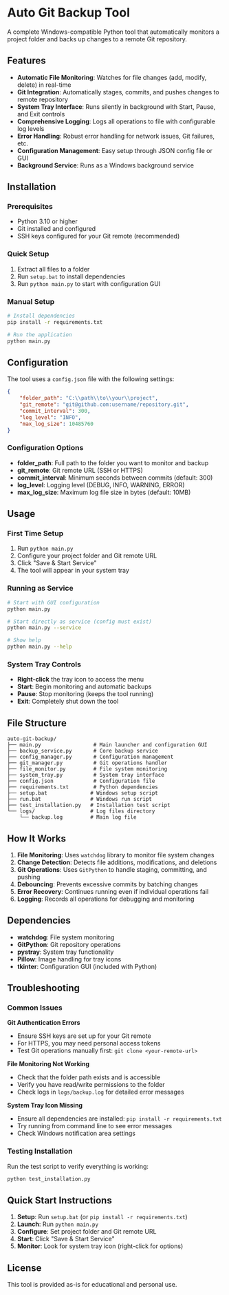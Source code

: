 # Auto Git Backup Tool

A complete Windows-compatible Python tool that automatically monitors a project folder and backs up changes to a remote Git repository.

## Features

- **Automatic File Monitoring**: Watches for file changes (add, modify, delete) in real-time
- **Git Integration**: Automatically stages, commits, and pushes changes to remote repository
- **System Tray Interface**: Runs silently in background with Start, Pause, and Exit controls
- **Comprehensive Logging**: Logs all operations to file with configurable log levels
- **Error Handling**: Robust error handling for network issues, Git failures, etc.
- **Configuration Management**: Easy setup through JSON config file or GUI
- **Background Service**: Runs as a Windows background service

## Installation

### Prerequisites
- Python 3.10 or higher
- Git installed and configured
- SSH keys configured for your Git remote (recommended)

### Quick Setup
1. Extract all files to a folder
2. Run `setup.bat` to install dependencies
3. Run `python main.py` to start with configuration GUI

### Manual Setup
```bash
# Install dependencies
pip install -r requirements.txt

# Run the application
python main.py
```

## Configuration

The tool uses a `config.json` file with the following settings:

```json
{
    "folder_path": "C:\\path\\to\\your\\project",
    "git_remote": "git@github.com:username/repository.git",
    "commit_interval": 300,
    "log_level": "INFO",
    "max_log_size": 10485760
}
```

### Configuration Options

- **folder_path**: Full path to the folder you want to monitor and backup
- **git_remote**: Git remote URL (SSH or HTTPS)
- **commit_interval**: Minimum seconds between commits (default: 300)
- **log_level**: Logging level (DEBUG, INFO, WARNING, ERROR)
- **max_log_size**: Maximum log file size in bytes (default: 10MB)

## Usage

### First Time Setup
1. Run `python main.py`
2. Configure your project folder and Git remote URL
3. Click "Save & Start Service"
4. The tool will appear in your system tray

### Running as Service
```bash
# Start with GUI configuration
python main.py

# Start directly as service (config must exist)
python main.py --service

# Show help
python main.py --help
```

### System Tray Controls
- **Right-click** the tray icon to access the menu
- **Start**: Begin monitoring and automatic backups
- **Pause**: Stop monitoring (keeps the tool running)
- **Exit**: Completely shut down the tool

## File Structure

```
auto-git-backup/
├── main.py                 # Main launcher and configuration GUI
├── backup_service.py       # Core backup service
├── config_manager.py       # Configuration management
├── git_manager.py          # Git operations handler
├── file_monitor.py         # File system monitoring
├── system_tray.py          # System tray interface
├── config.json             # Configuration file
├── requirements.txt        # Python dependencies
├── setup.bat              # Windows setup script
├── run.bat                # Windows run script
├── test_installation.py   # Installation test script
└── logs/                  # Log files directory
    └── backup.log         # Main log file
```

## How It Works

1. **File Monitoring**: Uses `watchdog` library to monitor file system changes
2. **Change Detection**: Detects file additions, modifications, and deletions
3. **Git Operations**: Uses `GitPython` to handle staging, committing, and pushing
4. **Debouncing**: Prevents excessive commits by batching changes
5. **Error Recovery**: Continues running even if individual operations fail
6. **Logging**: Records all operations for debugging and monitoring

## Dependencies

- **watchdog**: File system monitoring
- **GitPython**: Git repository operations  
- **pystray**: System tray functionality
- **Pillow**: Image handling for tray icons
- **tkinter**: Configuration GUI (included with Python)

## Troubleshooting

### Common Issues

**Git Authentication Errors**
- Ensure SSH keys are set up for your Git remote
- For HTTPS, you may need personal access tokens
- Test Git operations manually first: `git clone <your-remote-url>`

**File Monitoring Not Working**
- Check that the folder path exists and is accessible
- Verify you have read/write permissions to the folder
- Check logs in `logs/backup.log` for detailed error messages

**System Tray Icon Missing**
- Ensure all dependencies are installed: `pip install -r requirements.txt`
- Try running from command line to see error messages
- Check Windows notification area settings

### Testing Installation
Run the test script to verify everything is working:
```bash
python test_installation.py
```

## Quick Start Instructions

1. **Setup**: Run `setup.bat` (or `pip install -r requirements.txt`)
2. **Launch**: Run `python main.py`  
3. **Configure**: Set project folder and Git remote URL
4. **Start**: Click "Save & Start Service"
5. **Monitor**: Look for system tray icon (right-click for options)

## License

This tool is provided as-is for educational and personal use.
